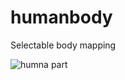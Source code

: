 # humanbody

Selectable body mapping

![humna part](https://github.com/abusufiancse/HumanBodyPart/assets/68639263/e9ebc50a-8a70-4a96-b8a9-ead4f3ed463b)
